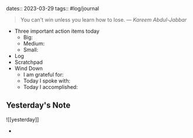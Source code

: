 dates:: 2023-03-29
tags:: #log/journal 

> You can't win unless you learn how to lose.
> — <cite>Kareem Abdul-Jabbar</cite>

- Three important action items today
	- Big:
	- Medium:
	- Small:
- Log
- Scratchpad
- Wind Down
	- I am grateful for:
	- Today I spoke with:
	- Today I accomplished:

## Yesterday's Note

![[yesterday]]

*

